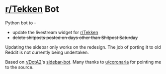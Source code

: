 # [r/Tekken](https://www.reddit.com/r/Tekken/) Bot

Python bot to -

- update the livestream widget for [r/Tekken](https://www.reddit.com/r/Tekken/)
- ~~delete shitposts posted on days other than Shitpost Saturday~~

Updating the sidebar only works on the redesign. The job of porting it to old Reddit is not currently being undertaken.

Based on [r/DotA2](https://www.reddit.com/r/DotA2)'s [sidebar-bot](https://github.com/redditdota/sidebar-bot). Many thanks to [u/coronaria](https://www.reddit.com/user/coronaria) for pointing me to the source.
